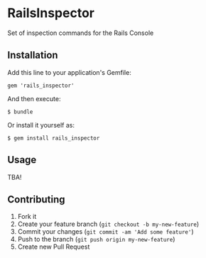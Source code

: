 # RailsInspector

Set of inspection commands for the Rails Console

## Installation

Add this line to your application's Gemfile:

    gem 'rails_inspector'

And then execute:

    $ bundle

Or install it yourself as:

    $ gem install rails_inspector

## Usage

TBA!


## Contributing

1. Fork it
2. Create your feature branch (`git checkout -b my-new-feature`)
3. Commit your changes (`git commit -am 'Add some feature'`)
4. Push to the branch (`git push origin my-new-feature`)
5. Create new Pull Request
